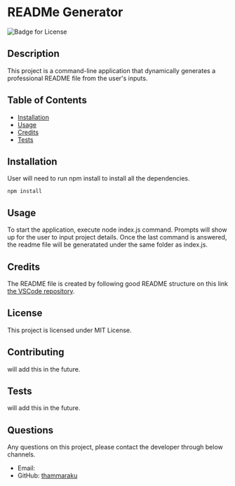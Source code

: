 # READMe Generator
  
  ![Badge for License](https://img.shields.io/badge/License-MIT-yellow.svg)
  ## Description
  This project is a command-line application that dynamically generates a professional README file from the user's inputs.
  ## Table of Contents
  * [Installation](#installation)
  * [Usage](#usage)
  * [Credits](#credits)
  * [Tests](#tests)
  ## Installation
  User will need to run npm install to install all the dependencies. 
  ```
  npm install
  ```
  ## Usage
  To start the application, execute node index.js command. Prompts will show up for the user to input project details. Once the last command is answered, the readme file will be generatated under the same folder as index.js.
  
  ## Credits
  The README file is created by following good README structure on this link [the VSCode repository](https://github.com/microsoft/vscode). 

  ## License
  This project is licensed under MIT License.

  ## Contributing
  will add this in the future.

  ## Tests
  will add this in the future.

  ## Questions
  Any questions on this project, please contact the developer through below channels.
  
  * Email: 
  * GitHub: [thammaraku](https://github.com/thammaraku)
  
